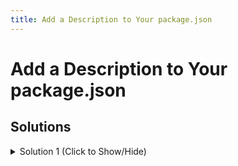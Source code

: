 ```yaml
---
title: Add a Description to Your package.json
---
```

# Add a Description to Your package.json

## Solutions


<details><summary>Solution 1 (Click to Show/Hide)</summary>

To complete the challenge follow the below steps:
* Go to the link given in the curriculum starting intro page.
![freecodecamp apis-and-microservices intro](https://user-images.githubusercontent.com/15084301/45616545-65732480-ba8d-11e8-9893-412ff6c68be5.png)
[Glitch starter project link](https://glitch.com/#!/import/github/freeCodeCamp/boilerplate-npm)

* Edit the package.json file and update the author.
* Then click on the show(your app) link at the top on the Glitch project to get the public link:
![Glitch public project link](https://user-images.githubusercontent.com/15084301/45616579-8176c600-ba8d-11e8-8a46-4ac930578e74.png)
* Submit the link in the solution and that's it.
![sucess page](https://user-images.githubusercontent.com/15084301/45616757-019d2b80-ba8e-11e8-8b5b-98dc6d02c235.png)

</details>